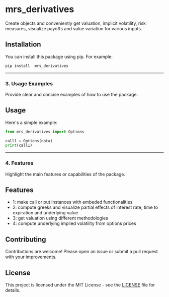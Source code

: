 # mrs_derivatives

Create objects and conveniently get valuation, implicit volatility, risk measures, visualize payoffs and value variation for various inputs.

## Installation

You can install this package using pip. For example:

```bash
pip install  mrs_derivatives
```

---

### **3. Usage Examples**
Provide clear and concise examples of how to use the package. 


## Usage

Here's a simple example:

```python
from mrs_derivatives import Options

call1 = Options(data)
print(call1)
```

---

### **4. Features**
Highlight the main features or capabilities of the package.

## Features

- 1: make call or put instances with embeded functionalities
- 2: compute greeks and visualize partial effects of interest rate, time to expiration and underlying value
- 3: get valuation using different methodologies
- 4: compute underlying implied volatility from options prices

## Contributing

Contributions are welcome! Please open an issue or submit a pull request with your improvements.

## License

This project is licensed under the MIT License - see the [LICENSE](LICENSE) file for details.
